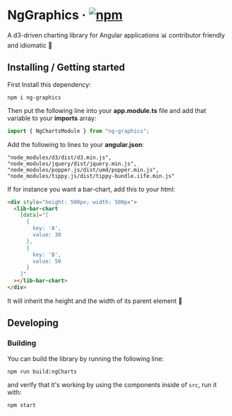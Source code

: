 # NgGraphics &middot; [![npm](https://img.shields.io/npm/dw/ng-graphics?style=flat-square)](https://www.npmjs.com/package/ng-graphics)

A d3-driven charting library for Angular applications 📊
contributor friendly and idiomatic 🤗

## Installing / Getting started

First Install this dependency:

```shell
npm i ng-graphics
```

Then put the following line into your **app.module.ts** file and add that variable to your **imports** array:

```typescript
import { NgChartsModule } from "ng-graphics";
```

Add the following to lines to your **angular.json**:

```text
"node_modules/d3/dist/d3.min.js",
"node_modules/jquery/dist/jquery.min.js",
"node_modules/popper.js/dist/umd/popper.min.js",
"node_modules/tippy.js/dist/tippy-bundle.iife.min.js"
```

If for instance you want a bar-chart, add this to your html:

```html
<div style="height: 500px; width: 500px">
  <lib-bar-chart
    [data]="[
      {
        key: 'A',
        value: 30
      },
      {
        key: 'B',
        value: 50
      }
    ]"
  ></lib-bar-chart>
</div>
```

It will inherit the height and the width of its parent element 🌳

## Developing

### Building

You can build the library by running the following line:

```shell
npm run build:ngCharts
```

and verify that it's working by using the components inside of `src`, run it with:

```shell
npm start
```
